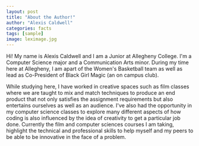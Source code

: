 ```yaml
---
layout: post
title: "About the Author!"
author: "Alexis Caldwell"
categories: facts
tags: [sample]
image: leximage.jpg
---
```


Hi! My name is Alexis Caldwell and I am a Junior at Allegheny College. I'm a Computer Science major and a Communication Arts minor. During my time here at Allegheny, I am apart of the Women's Basketball team as well as lead as Co-President of Black Girl Magic (an on campus club).

While studying here, I have worked in creative spaces such as film classes where we are taught to mix and match techniques to produce an end product that not only satisfies the assignment requirements but also entertains ourselves as well as an audience. I've also had the opportunity in my computer science classes to explore many different aspects of how coding is also influenced by the idea of creativity to get a particular job done. Currently the film and computer sciences courses I am taking, highlight the technical and professional skills to help myself and my peers to be able to be innovative in the face of a problem.
